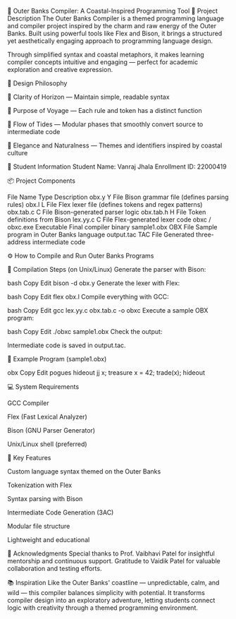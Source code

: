 🌊 Outer Banks Compiler: A Coastal-Inspired Programming Tool
📜 Project Description
The Outer Banks Compiler is a themed programming language and compiler project inspired by the charm and raw energy of the Outer Banks. Built using powerful tools like Flex and Bison, it brings a structured yet aesthetically engaging approach to programming language design.

Through simplified syntax and coastal metaphors, it makes learning compiler concepts intuitive and engaging — perfect for academic exploration and creative expression.

🧭 Design Philosophy

🌅 Clarity of Horizon — Maintain simple, readable syntax

🧭 Purpose of Voyage — Each rule and token has a distinct function

🌊 Flow of Tides — Modular phases that smoothly convert source to intermediate code

🐚 Elegance and Naturalness — Themes and identifiers inspired by coastal culture

👤 Student Information
Student Name: Vanraj Jhala
Enrollment ID: 22000419

📦 Project Components

File Name	Type	Description
obx.y	Y File	Bison grammar file (defines parsing rules)
obx.l	L File	Flex lexer file (defines tokens and regex patterns)
obx.tab.c	C File	Bison-generated parser logic
obx.tab.h	H File	Token definitions from Bison
lex.yy.c	C File	Flex-generated lexer code
obxc / obxc.exe	Executable	Final compiler binary
sample1.obx	OBX File	Sample program in Outer Banks language
output.tac	TAC File	Generated three-address intermediate code

⚙️ How to Compile and Run Outer Banks Programs

🔧 Compilation Steps (on Unix/Linux)
Generate the parser with Bison:

bash
Copy
Edit
bison -d obx.y
Generate the lexer with Flex:

bash
Copy
Edit
flex obx.l
Compile everything with GCC:

bash
Copy
Edit
gcc lex.yy.c obx.tab.c -o obxc
Execute a sample OBX program:

bash
Copy
Edit
./obxc sample1.obx
Check the output:

Intermediate code is saved in output.tac.

📄 Example Program (sample1.obx)

obx
Copy
Edit
pogues hideout
    jj x;
    treasure x = 42;
    trade(x);
hideout

💻 System Requirements

GCC Compiler

Flex (Fast Lexical Analyzer)

Bison (GNU Parser Generator)

Unix/Linux shell (preferred)

🚤 Key Features

Custom language syntax themed on the Outer Banks

Tokenization with Flex

Syntax parsing with Bison

Intermediate Code Generation (3AC)

Modular file structure

Lightweight and educational

🙏 Acknowledgments
Special thanks to Prof. Vaibhavi Patel for insightful mentorship and continuous support.
Gratitude to Vaidik Patel for valuable collaboration and testing efforts.

📚 Inspiration
Like the Outer Banks' coastline — unpredictable, calm, and wild — this compiler balances simplicity with potential. It transforms compiler design into an exploratory adventure, letting students connect logic with creativity through a themed programming environment.

